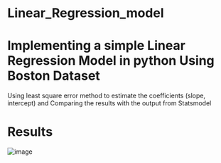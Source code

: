 # Linear_Regression_model
# Implementing a simple Linear Regression Model in python Using Boston Dataset
Using least square error method to estimate the coefficients (slope, intercept)
and Comparing the results with the output from Statsmodel

# Results 
![image](https://user-images.githubusercontent.com/19196061/47968418-64647980-e072-11e8-9d97-02b834a27d85.png)

